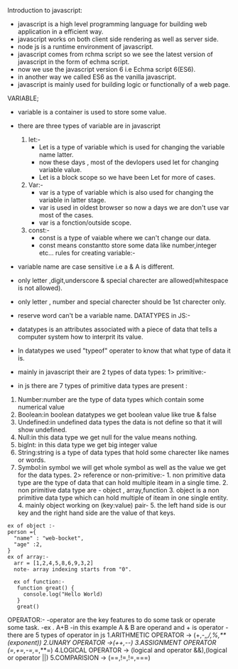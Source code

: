 Introduction to javascript:
 - javascript is a high level programming language for building web application  in a efficient way.
 - javascript works on both client side rendering as well as server side.
 - node js is a runtime environment of javascript.
 - javascript comes from rchma script so we see the latest version of javascript in the form of echma script.
 - now we use the javascript version 6 i.e Echma script 6(ES6).
 -  in another way we called ES6 as the vanilla javascript.
 - javascript is mainly used for building logic or functionally of a web page.

 VARIABLE;
  - variable is a container is used to store some value.
  - there are three types of variable are in javascript
    1. let:-
       - Let is a type of variable which is used for changing the variable name latter.
       - now these days , most of the devlopers used let for changing variable value.
       - Let is a block scope so we have been Let for more of cases.
    2. Var:-
       - var is a type of variable which is also used for changing the variable in latter stage.
       - var is used in oldest browser so now a days we are don't use var most of the cases.
       - var is a fonction/outside scope.
    3. const:-
       - const is a type of vaiable where we can't change our data.
       - const means constantto store some data like number,integer etc...
 rules for creating variable:-

  - variable name are case sensitive i.e a & A is different.
  - only letter ,digit,underscore & special charecter are allowed(whitespace is not allowed).
  - only letter , number and special charecter should be 1st charecter only.
  - reserve word can't be a  variable name.
DATATYPES in JS:-

  - datatypes is an attributes associated with a piece of data that tells a computer system how to interprit its value.
  - In datatypes we used "typeof" operater to know that what type of data it is.
  - mainly in javascript their are 2 types of data types:
  1> primitive:-
  - in js there are 7 types of primitive data types are present :
  1. Number:number are the type of data types which contain some numerical value
  2. Boolean:in boolean datatypes we get boolean value like true & false
  3. Undefined:in undefined data types the data is not define so that it will show undefined.
  4. Null:in this data type we get null for the value means nothing.
  5. bigInt: in this data type we get big integer value
  6. String:string is a type of data types that hold some charecter like names or words.
  7. Symbol:in symbol we will get whole symbol as well as the value we get for the data types.
  2> reference or non-primitive:-
    1. non primitive data type are the type of data that can hold multiple iteam in a single time.
    2. non primitive data type are - object , array,function
    3. object is a non primitive data type which can hold multiple of iteam in one single entity.
    4. mainly object working on (key:value) pair-
    5. the left hand side is our key and the right hand side are the value of that keys.

     
    ex of object :- 
    person ={
      "name" : "web-bocket",
      "age" :2,
    }
    ex of array:-
      arr = [1,2,4,5,8,6,9,3,2]
      note- array indexing starts from "0".

      ex of function:-
       function great() {
         console.log("Hello World)
       }
       great()
   
   OPERATOR:-
    -operator are the key features to do some task or operate some task.
    -ex . A+B
    -in this example A & B are operand and + is operator
    - there are 5 types of operator in js
    1.ARITHMETIC OPERATOR -> (+,-,*,/,%,**(exponent))
    2.UNARY OPERATOR ->(++,--)
    3.ASSIGNMENT OPERATOR (=,+=,-=,*=,**=)
    4.LOGICAL OPERATOR -> (logical and operator &&),(logical or operator ||)
    5.COMPARISION -> (==,!=,!=,===)